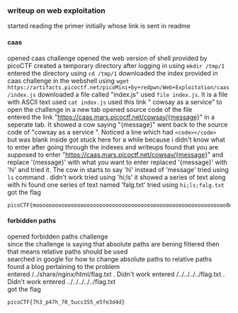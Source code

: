 

### writeup on web exploitation

started reading the primer initially whose link is sent in readme

#### caas

opened caas challenge 
opened the web version of shell provided by picoCTF 
created a temporary directory after logging in using `mkdir /tmp/1` 
entered the directory using `cd /tmp/1` 
downloaded the index provided in caas challenge in the webshell using `wget https://artifacts.picoctf.net/picoMini+by+redpwn/Web+Exploitation/caas/index.js` 
downloaded a file called "index.js" 
used `file index.js`. It is a file with ASCII text 
used `cat index.js` 
used this link " cowsay as a service" to open the challenge in a new tab 
opened source code of the file  
entered the link "https://caas.mars.picoctf.net/cowsay/{message}" in a seperate tab. It showed a cow saying "{message}" 
went back to the source code of "cowsay as a service ". Noticed a line which had `<code></code> ` but was blank inside 
got stuck here for a while because i didn't know what to enter 
after going through the indexes and writeups found that you are supposed to enter "https://caas.mars.picoctf.net/cowsay/{message}" and replace '(message}' with 
what you want to enter 
replaced '{message}' with 'hi' and tried it. The cow in starts to say 'hi' instead of 'message' 
tried using `ls` command . didn't work 
tried using 'hi;ls' it showed a series of text along with hi 
found one series of text named 'falg.txt' 
tried using `hi;ls;falg.txt`  
got the flag  
``` 
picoCTF{moooooooooooooooooooooooooooooooooooooooooooooooooooooooooooo0o} 
``` 
 
#### forbidden paths 
 
opened forbidden paths challenge  
since the challenge is saying that absolute paths are bening filtered then that means relative paths should be used  
searched in google for how to change absolute paths to relative paths  
found a blog pertaining to the problem  
entered /../share/nginx/html/flag.txt . Didn't work 
entered /../../../../flag.txt . Didn't work 
entered ../../../../../flag.txt  
got the flag 
``` 
picoCTF{7h3_p47h_70_5ucc355_e5fe3d4d} 
``` 
